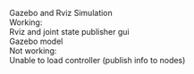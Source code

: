 Gazebo and Rviz Simulation <br/>
Working: <br/>
Rviz and joint state publisher gui <br/>
Gazebo model<br/>
Not working: <br/>
Unable to load controller (publish info to nodes) <br/>
